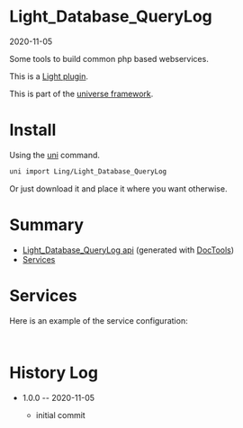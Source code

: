 Light_Database_QueryLog
===========
2020-11-05



Some tools to build common php based webservices.


This is a [Light plugin](https://github.com/lingtalfi/Light/blob/master/doc/pages/plugin.md).

This is part of the [universe framework](https://github.com/karayabin/universe-snapshot).


Install
==========
Using the [uni](https://github.com/lingtalfi/universe-naive-importer) command.
```bash
uni import Ling/Light_Database_QueryLog
```

Or just download it and place it where you want otherwise.






Summary
===========
- [Light_Database_QueryLog api](https://github.com/lingtalfi/Light_Database_QueryLog/blob/master/doc/api/Ling/Light_Database_QueryLog.md) (generated with [DocTools](https://github.com/lingtalfi/DocTools))
- [Services](#services)






Services
=========


Here is an example of the service configuration:

```yaml



```



History Log
=============

- 1.0.0 -- 2020-11-05

    - initial commit